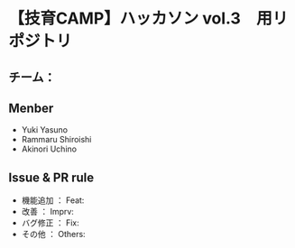 # 【技育CAMP】ハッカソン vol.3　用リポジトリ
## チーム：
## Menber
- Yuki Yasuno
- Rammaru Shiroishi
- Akinori Uchino


## Issue & PR rule
- 機能追加 ： Feat:
- 改善 ： Imprv:
- バグ修正 ： Fix:
- その他 ： Others: